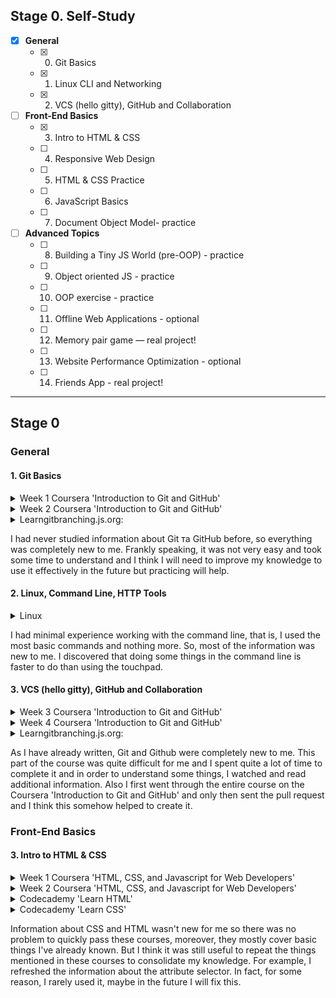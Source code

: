 ## Stage 0. Self-Study

- [X] **General**
    - [X] 0. Git Basics
    - [X] 1. Linux CLI and Networking
    - [X] 2. VCS (hello gitty), GitHub and Collaboration

- [ ] **Front-End Basics**  
    - [X] 3. Intro to HTML & CSS
    - [ ] 4. Responsive Web Design
    - [ ] 5. HTML & CSS Practice
    - [ ] 6. JavaScript Basics
    - [ ] 7. Document Object Model- practice

- [ ] **Advanced Topics** 
    - [ ] 8. Building a Tiny JS World (pre-OOP) - practice
    - [ ] 9. Object oriented JS - practice
    - [ ] 10. OOP exercise - practice
    - [ ] 11. Offline Web Applications - optional
    - [ ] 12. Memory pair game — real project!
    - [ ] 13. Website Performance Optimization - optional
    - [ ] 14. Friends App - real project!

---

## Stage 0
### General

#### 1. Git Basics

<details>
<summary> Week 1 Coursera 'Introduction to Git and GitHub' </summary>

!['Introduction to Git and GitHub'](https://github.com/Halv27/kottans-frontend/blob/main/git%20basics/coursera_week-1%2B2/coursera_week-1.png)
!['Introduction to Git and GitHub'](https://github.com/Halv27/kottans-frontend/blob/main/git%20basics/coursera_week-1%2B2/coursera_week-1.2.png)

</details>

<details>
<summary> Week 2 Coursera 'Introduction to Git and GitHub' </summary>

!['Introduction to Git and GitHub'](https://github.com/Halv27/kottans-frontend/blob/main/git%20basics/coursera_week-1%2B2/coursera_week-2.png)
!['Introduction to Git and GitHub'](https://github.com/Halv27/kottans-frontend/blob/main/git%20basics/coursera_week-1%2B2/coursera_week-2.2.png)

</details>

<details>
<summary> Learngitbranching.js.org: </summary>

![Learngitbranching](https://github.com/Halv27/kottans-frontend/blob/main/git%20basics/learngitbranching/basics.png)
![Learngitbranching](https://github.com/Halv27/kottans-frontend/blob/main/git%20basics/learngitbranching/push_and_pull.png)

</details>

I had never studied information about Git та GitHub before, so everything was completely new to me. Frankly speaking, it was not very easy and took some time to understand and I think I will need to improve my knowledge to use it effectively in the future but practicing will help.


#### 2. Linux, Command Line, HTTP Tools

<details>
<summary> Linux </summary>

![Quiz](https://github.com/Halv27/kottans-frontend/blob/main/task_linux_cli/linux_1.png)
![Quiz](https://github.com/Halv27/kottans-frontend/blob/main/task_linux_cli/linux_2.png)
![Quiz](https://github.com/Halv27/kottans-frontend/blob/main/task_linux_cli/linux_3.png)
![Quiz](https://github.com/Halv27/kottans-frontend/blob/main/task_linux_cli/linux_4.png)

</details>

I had minimal experience working with the command line, that is, I used the most basic commands and nothing more. So, most of the information was new to me. I discovered that doing some things in the command line is faster to do than using the touchpad. 


#### 3. VCS (hello gitty), GitHub and Collaboration

<details>
<summary> Week 3 Coursera 'Introduction to Git and GitHub' </summary>

!['Introduction to Git and GitHub'](https://github.com/Halv27/kottans-frontend/blob/main/task_git_collaboration/coursera_week_3%2B4/coursera_week-3.png)
!['Introduction to Git and GitHub'](https://github.com/Halv27/kottans-frontend/blob/main/task_git_collaboration/coursera_week_3%2B4/coursera_week-3.2.png)
!['Introduction to Git and GitHub'](https://github.com/Halv27/kottans-frontend/blob/main/task_git_collaboration/coursera_week_3%2B4/coursera_week-3.3.png)
!['Introduction to Git and GitHub'](https://github.com/Halv27/kottans-frontend/blob/main/task_git_collaboration/coursera_week_3%2B4/coursera_week-3.4.png)

</details>

<details>
<summary> Week 4 Coursera 'Introduction to Git and GitHub' </summary>

!['Introduction to Git and GitHub'](https://github.com/Halv27/kottans-frontend/blob/main/task_git_collaboration/coursera_week_3%2B4/coursera_week-4.png)
!['Introduction to Git and GitHub'](https://github.com/Halv27/kottans-frontend/blob/main/task_git_collaboration/coursera_week_3%2B4/coursera_week-4.2.png)
!['Introduction to Git and GitHub'](https://github.com/Halv27/kottans-frontend/blob/main/task_git_collaboration/coursera_week_3%2B4/coursera_week-4.3.png)
!['Introduction to Git and GitHub'](https://github.com/Halv27/kottans-frontend/blob/main/task_git_collaboration/coursera_week_3%2B4/coursera_week-4.4.png)

</details>

<details>
<summary> Learngitbranching.js.org: </summary>

![Learngitbranching](https://github.com/Halv27/kottans-frontend/blob/main/task_git_collaboration/learngitbranching/1.png)
![Learngitbranching](https://github.com/Halv27/kottans-frontend/blob/main/task_git_collaboration/learngitbranching/2.png)

</details>

As I have already written, Git and Github were completely new to me. This part of the course was quite difficult for me and I spent quite a lot of time to complete it and in order to understand some things, I watched and read additional information. Also I first went through the entire course on the Coursera 'Introduction to Git and GitHub' and only then sent the pull request and I think this somehow helped to create it. 


### Front-End Basics

#### 3. Intro to HTML & CSS

<details>
<summary> Week 1 Coursera 'HTML, CSS, and Javascript for Web Developers' </summary>

![Week 1 Coursera 'HTML, CSS, and Javascript for Web Developers'](https://github.com/Halv27/kottans-frontend/blob/main/task_html_css_intro/coursera_week1(1).png)
![Week 1 Coursera 'HTML, CSS, and Javascript for Web Developers'](https://github.com/Halv27/kottans-frontend/blob/main/task_html_css_intro/coursera_week1(2).png)

</details>

<details>
<summary> Week 2 Coursera 'HTML, CSS, and Javascript for Web Developers' </summary>

![Week 2 Coursera 'HTML, CSS, and Javascript for Web Developers'](https://github.com/Halv27/kottans-frontend/blob/main/task_html_css_intro/coursera_week2.png)

</details>

<details>
<summary> Codecademy 'Learn HTML'  </summary>

![html](https://github.com/Halv27/kottans-frontend/blob/main/task_html_css_intro/codecademy_html.png)
 
 </details>

<details>
<summary> Codecademy 'Learn CSS' </summary>

![css](https://github.com/Halv27/kottans-frontend/blob/main/task_html_css_intro/codecademy_css.png)
 
 </details>

Information about CSS and HTML wasn't new for me so there was no problem to quickly pass these courses, moreover, they mostly cover basic things I've already known. But I think it was still useful to repeat the things mentioned in these courses to consolidate my knowledge. For example, I refreshed the information about the attribute selector. In fact, for some reason, I rarely used it, maybe in the future I will fix this. 



